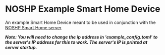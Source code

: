 # NOSHP Example Smart Home Device
An example Smart Home Device meant to be used in conjunction with the [NOSHP Smart Home server](https://github.com/niknik3610/IoT_Platform)

***Note: You will need to change the ip address in 'example_config.toml' to the server's IP address for this to work. The server's IP is printed at server startup.***
